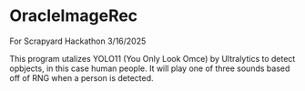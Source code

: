 # OracleImageRec
For Scrapyard Hackathon 3/16/2025

This program utalizes YOLO11 (You Only Look Omce) by Ultralytics to detect opbjects, in this case human people.
It will play one of three sounds based off of RNG when a person is detected.

